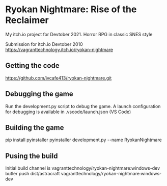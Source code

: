 # Ryokan Nightmare: Rise of the Reclaimer
My itch.io project for Devtober 2021. Horror RPG in classic SNES style

Submission for itch.io Devtober 2010
https://vagranttechnology.itch.io/ryokan-nightmare

## Getting the code
https://github.com/ivcafe413/ryokan-nightmare.git

## Debugging the game
Run the development.py script to debug the game. A launch configuration for debugging is available in .vscode/launch.json (VS Code)

## Building the game
pip install pyinstaller
pyinstaller development.py --name RyokanNightmare

## Pusing the build
Initial build channel is vagranttechnology/ryokan-nightmare:windows-dev
butler push dist/astracraft vagranttechnology/ryokan-nightmare:windows-dev